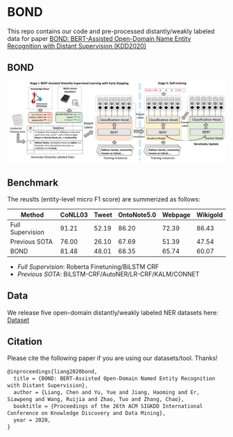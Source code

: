 # BOND
This repo contains our code and pre-processed distantly/weakly labeled data for paper [BOND: BERT-Assisted Open-Domain Name Entity Recognition with Distant Supervision (KDD2020)]()

## BOND

![BOND-Framework](docs/bond.png)

## Benchmark
The reuslts (entity-level micro F1 score) are summerized as follows:

| Method | CoNLL03 | Tweet | OntoNote5.0 | Webpage | Wikigold |
| ------ | ------- | ----- | ----------- | ------- | -------- |
| Full Supervision  | 91.21 | 52.19 | 86.20 | 72.39 | 86.43 |
| Previous SOTA | 76.00 | 26.10 | 67.69 | 51.39 | 47.54 |
| BOND | 81.48 | 48.01 | 68.35 | 65.74 | 60.07 |

- *Full Supervision*: Roberta Finetuning/BiLSTM CRF
- *Previous SOTA*: BiLSTM-CRF/AutoNER/LR-CRF/KALM/CONNET

## Data

We release five open-domain distantly/weakly labeled NER datasets here: [Dataset](dataset)


## Citation

Please cite the following paper if you are using our datasets/tool. Thanks!

```
@inproceedings{liang2020bond,
  title = {BOND: BERT-Assisted Open-Domain Named Entity Recognition with Distant Supervision}, 
  author = {Liang, Chen and Yu, Yue and Jiang, Haoming and Er, Siawpeng and Wang, Ruijia and Zhao, Tuo and Zhang, Chao}, 
  booktitle = {Proceedings of the 26th ACM SIGKDD International Conference on Knowledge Discovery and Data Mining}, 
  year = 2020, 
}
```
